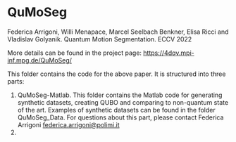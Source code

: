 # QuMoSeg

Federica Arrigoni, Willi Menapace, Marcel Seelbach Benkner, Elisa Ricci and Vladislav Golyanik. Quantum Motion Segmentation. ECCV 2022

More details can be found in the project page: https://4dqv.mpi-inf.mpg.de/QuMoSeg/ 

This folder contains the code for the above paper. It is structured into three parts:

1) QuMoSeg-Matlab. This folder contains the Matlab code for generating synthetic datasets, creating QUBO and comparing to non-quantum state of the art. Examples of synthetic datasets can be found in the folder QuMoSeg_Data. For questions about this part, please contact Federica Arrigoni federica.arrigoni@polimi.it 
2) 
